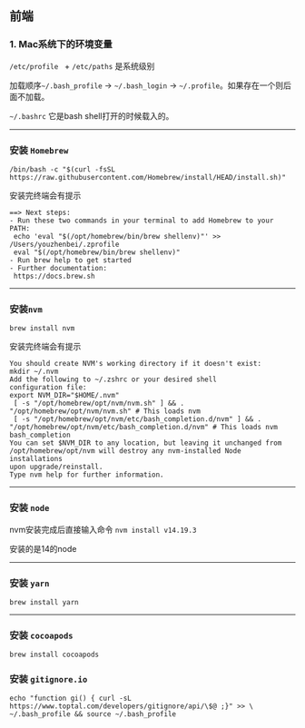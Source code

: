 ## 前端

### 1. Mac系统下的环境变量

`/etc/profile ` +  `/etc/paths` 是系统级别

加载顺序`~/.bash_profile` -> `~/.bash_login` -> `~/.profile`。如果存在一个则后面不加载。

`~/.bashrc` 它是bash shell打开的时候载入的。

---

### 安装 `Homebrew`

```
/bin/bash -c "$(curl -fsSL https://raw.githubusercontent.com/Homebrew/install/HEAD/install.sh)"
```
安装完终端会有提示
```shell
==> Next steps:
- Run these two commands in your terminal to add Homebrew to your PATH:
 echo 'eval "$(/opt/homebrew/bin/brew shellenv)"' >> /Users/youzhenbei/.zprofile
 eval "$(/opt/homebrew/bin/brew shellenv)"
- Run brew help to get started
- Further documentation:
 https://docs.brew.sh
```

---

### 安装`nvm`

`brew install nvm`

安装完终端会有提示
```shell
You should create NVM's working directory if it doesn't exist:
mkdir ~/.nvm
Add the following to ~/.zshrc or your desired shell
configuration file:
export NVM_DIR="$HOME/.nvm"
 [ -s "/opt/homebrew/opt/nvm/nvm.sh" ] && . "/opt/homebrew/opt/nvm/nvm.sh" # This loads nvm
 [ -s "/opt/homebrew/opt/nvm/etc/bash_completion.d/nvm" ] && . "/opt/homebrew/opt/nvm/etc/bash_completion.d/nvm" # This loads nvm bash_completion
You can set $NVM_DIR to any location, but leaving it unchanged from
/opt/homebrew/opt/nvm will destroy any nvm-installed Node installations
upon upgrade/reinstall.
Type nvm help for further information.
```

---

### 安装 `node`

nvm安装完成后直接输入命令 `nvm install v14.19.3`

安装的是14的node

---

### 安装 `yarn`

`brew install yarn`

---

### 安装 `cocoapods`

`brew install cocoapods`

### 安装 `gitignore.io`

```
echo "function gi() { curl -sL https://www.toptal.com/developers/gitignore/api/\$@ ;}" >> \
~/.bash_profile && source ~/.bash_profile
```

